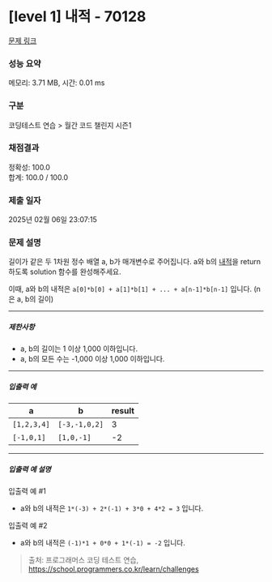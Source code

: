 # [level 1] 내적 - 70128 

[문제 링크](https://school.programmers.co.kr/learn/courses/30/lessons/70128) 

### 성능 요약

메모리: 3.71 MB, 시간: 0.01 ms

### 구분

코딩테스트 연습 > 월간 코드 챌린지 시즌1

### 채점결과

정확성: 100.0<br/>합계: 100.0 / 100.0

### 제출 일자

2025년 02월 06일 23:07:15

### 문제 설명

<p>길이가 같은 두 1차원 정수 배열 a, b가 매개변수로 주어집니다. a와 b의 <a href="https://en.wikipedia.org/wiki/Dot_product" target="_blank" rel="noopener">내적</a>을 return 하도록 solution 함수를 완성해주세요.</p>

<p>이때, a와 b의 내적은 <code>a[0]*b[0] + a[1]*b[1] + ... + a[n-1]*b[n-1]</code> 입니다. (n은 a, b의 길이)</p>

<hr>

<h5>제한사항</h5>

<ul>
<li>a, b의 길이는 1 이상 1,000 이하입니다.</li>
<li>a, b의 모든 수는 -1,000 이상 1,000 이하입니다.</li>
</ul>

<hr>

<h5>입출력 예</h5>
<table class="table">
        <thead><tr>
<th>a</th>
<th>b</th>
<th>result</th>
</tr>
</thead>
        <tbody><tr>
<td><code>[1,2,3,4]</code></td>
<td><code>[-3,-1,0,2]</code></td>
<td>3</td>
</tr>
<tr>
<td><code>[-1,0,1]</code></td>
<td><code>[1,0,-1]</code></td>
<td>-2</td>
</tr>
</tbody>
      </table>
<hr>

<h5>입출력 예 설명</h5>

<p>입출력 예 #1</p>

<ul>
<li>a와 b의 내적은 <code>1*(-3) + 2*(-1) + 3*0 + 4*2 = 3</code> 입니다.</li>
</ul>

<p>입출력 예 #2</p>

<ul>
<li>a와 b의 내적은 <code>(-1)*1 + 0*0 + 1*(-1) = -2</code> 입니다.</li>
</ul>


> 출처: 프로그래머스 코딩 테스트 연습, https://school.programmers.co.kr/learn/challenges